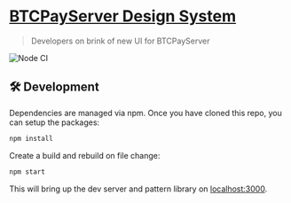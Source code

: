 # [BTCPayServer Design System](https://design.btcpayserver.org/)

> Developers on brink of new UI for BTCPayServer

![Node CI](https://github.com/btcpayserver/btcpayserver-design/workflows/Node%20CI/badge.svg)

## 🛠 Development

Dependencies are managed via npm.
Once you have cloned this repo, you can setup the packages:

```bash
npm install
```

Create a build and rebuild on file change:

```bash
npm start
```

This will bring up the dev server and pattern library on [localhost:3000](http://localhost:3000).
